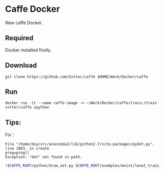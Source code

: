# Caffe Docker

New caffe Docker.

## Required

Docker installed firstly.

## Download

`git clone https://github.com/Svtter/caffe $HOME/Work/Docker/caffe`

## Run

`docker run -it --name caffe-image -v ~/Work/Docker/caffe/train:/train svtter/caffe ipython`



## Tips:

Fix：
```
File "/home/dxy/src/anaconda2/lib/python2.7/site-packages/pydot.py", line 1883, in create
prog=prog))
Exception: "dot" not found in path.
```

```bash
!$CAFFE_ROOT/python/draw_net.py $CAFFE_ROOT/examples/mnist/lenet_train_test.prototxt /train/lenet_test.png
